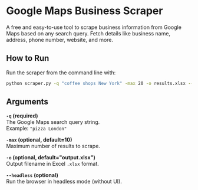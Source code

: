 # Google Maps Business Scraper

A free and easy-to-use tool to scrape business information from Google Maps based on any search query. Fetch details like business name, address, phone number, website, and more.

## How to Run

Run the scraper from the command line with:

```bash
python scraper.py -q "coffee shops New York" -max 20 -o results.xlsx --headless
```

## Arguments

**`-q` (required)**  
The Google Maps search query string.  
Example: `"pizza London"`

**`-max` (optional, default=10)**  
Maximum number of results to scrape.

**`-o` (optional, default="output.xlsx")**  
Output filename in Excel `.xlsx` format.

**`--headless` (optional)**  
Run the browser in headless mode (without UI).

